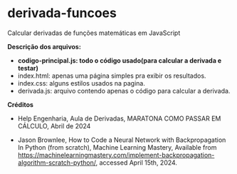 # derivada-funcoes
Calcular derivadas de funções matemáticas em JavaScript

**Descrição dos arquivos:**
  - **codigo-principal.js: todo o código usado(para calcular a derivada e testar)**
  - index.html: apenas uma página simples pra exibir os resultados.
  - index.css: alguns estilos usados na pagina.
  - derivada.js: arquivo contendo apenas o código para calcular a derivada.

**Créditos**
   - Help Engenharia, Aula de Derivadas, MARATONA COMO PASSAR EM CÁLCULO, Abril de 2024

   - Jason Brownlee, How to Code a Neural Network with Backpropagation In Python (from scratch), Machine Learning Mastery, Available from https://machinelearningmastery.com/implement-backpropagation-algorithm-scratch-python/, accessed April 15th, 2024.